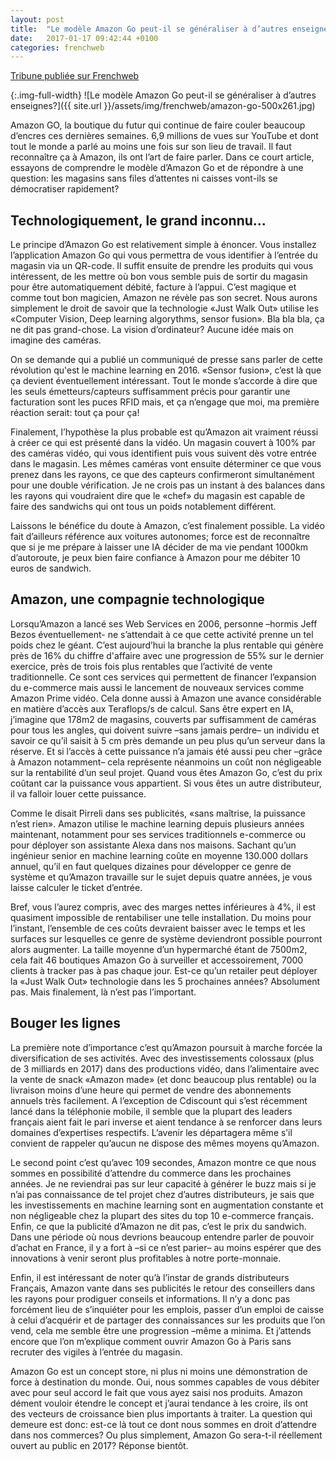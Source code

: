 ```yaml
---
layout: post
title:  "Le modèle Amazon Go peut-il se généraliser à d’autres enseignes?"
date:   2017-01-17 09:42:44 +0100
categories: frenchweb
---
```


[Tribune publiée sur Frenchweb](http://www.frenchweb.fr/le-modele-amazon-go-peut-il-se-generaliser-a-dautres-enseignes-2/274617)  

{:.img-full-width}
![Le modèle Amazon Go peut-il se généraliser à d’autres enseignes?]({{ site.url }}/assets/img/frenchweb/amazon-go-500x261.jpg)

Amazon GO, la boutique du futur qui continue de faire couler beaucoup d’encres ces dernières semaines. 6,9 millions de vues sur YouTube et dont tout le monde a parlé au moins une fois sur son lieu de travail. Il faut reconnaître ça à Amazon, ils ont l’art de faire parler. Dans ce court article, essayons de comprendre le modèle d’Amazon Go et de répondre à une question: les magasins sans files d’attentes ni caisses vont-ils se démocratiser rapidement?

## Technologiquement, le grand inconnu…
Le principe d’Amazon Go est relativement simple à énoncer. Vous installez l’application Amazon Go qui vous permettra de vous identifier à l’entrée du magasin via un QR-code. Il suffit ensuite de prendre les produits qui vous intéressent, de les mettre où bon vous semble puis de sortir du magasin pour être automatiquement débité, facture à l’appui. C’est magique et comme tout bon magicien, Amazon ne révèle pas son secret. Nous aurons simplement le droit de savoir que la technologie «Just Walk Out» utilise les «Computer Vision, Deep learning algorythms, sensor fusion». Bla bla bla, ça ne dit pas grand-chose. La vision d’ordinateur? Aucune idée mais on imagine des caméras.

On se demande qui a publié un communiqué de presse sans parler de cette révolution qu'est le machine learning en 2016. «Sensor fusion», c’est là que ça devient éventuellement intéressant. Tout le monde s’accorde à dire que les seuls émetteurs/capteurs suffisamment précis pour garantir une facturation sont les puces RFID mais, et ça n’engage que moi, ma première réaction serait: tout ça pour ça!

Finalement, l’hypothèse la plus probable est qu’Amazon ait vraiment réussi à créer ce qui est présenté dans la vidéo. Un magasin couvert à 100% par des caméras vidéo, qui vous identifient puis vous suivent dès votre entrée dans le magasin. Les mêmes caméras vont ensuite déterminer ce que vous prenez dans les rayons, ce que des capteurs confirmeront simultanément pour une double vérification. Je ne crois pas un instant à des balances dans les rayons qui voudraient dire que le «chef» du magasin est capable de faire des sandwichs qui ont tous un poids notablement différent.

Laissons le bénéfice du doute à Amazon, c’est finalement possible. La vidéo fait d’ailleurs référence aux voitures autonomes; force est de reconnaître que si je me prépare à laisser une IA décider de ma vie pendant 1000km d’autoroute, je peux bien faire confiance à Amazon pour me débiter 10 euros de sandwich.

## Amazon, une compagnie technologique
Lorsqu’Amazon a lancé ses Web Services en 2006, personne –hormis Jeff Bezos éventuellement-  ne s’attendait à ce que cette activité prenne un tel poids chez le géant. C’est aujourd’hui la branche la plus rentable qui génère près de 16% du chiffre d'affaire avec une progression de 55% sur le dernier exercice, près de trois fois plus rentables que l’activité de vente traditionnelle. Ce sont ces services qui permettent de financer l’expansion du e-commerce mais aussi le lancement de nouveaux services comme Amazon Prime vidéo. Cela donne aussi à Amazon une avance considérable en matière d’accès aux Teraflops/s de calcul. Sans être expert en IA, j’imagine que 178m2 de magasins, couverts par suffisamment de caméras pour tous les angles, qui doivent suivre –sans jamais perdre– un individu et savoir ce qu’il saisit à 5 cm près demande un peu plus qu’un serveur dans la réserve. Et si l’accès à cette puissance n’a jamais été aussi peu cher –grâce à Amazon notamment– cela représente néanmoins un coût non négligeable sur la rentabilité d’un seul projet. Quand vous êtes Amazon Go, c’est du prix coûtant car la puissance vous appartient. Si vous êtes un autre distributeur, il va falloir louer cette puissance.

Comme le disait Pirreli dans ses publicités, «sans maîtrise, la puissance n’est rien». Amazon utilise le machine learning depuis plusieurs années maintenant, notamment pour ses services traditionnels e-commerce ou pour déployer son assistante Alexa dans nos maisons. Sachant qu’un ingénieur senior en machine learning coûte en moyenne 130.000 dollars annuel, qu’il en faut quelques dizaines pour développer ce genre de système et qu’Amazon travaille sur le sujet depuis quatre années, je vous laisse calculer le ticket d’entrée.

Bref, vous l’aurez compris, avec des marges nettes inférieures à 4%, il est quasiment impossible de rentabiliser une telle installation. Du moins pour l’instant, l’ensemble de ces coûts devraient baisser avec le temps et les surfaces sur lesquelles ce genre de système deviendront possible pourront alors augmenter. La taille moyenne d’un hypermarché étant de 7500m2, cela fait 46 boutiques Amazon Go à surveiller et accessoirement, 7000 clients à tracker pas à pas chaque jour. Est-ce qu’un retailer peut déployer la «Just Walk Out» technologie dans les 5 prochaines années? Absolument pas. Mais finalement, là n’est pas l’important.

## Bouger les lignes
La première note d’importance c’est qu’Amazon poursuit à marche forcée la diversification de ses activités. Avec des investissements colossaux (plus de 3 milliards en 2017) dans des productions vidéo, dans l’alimentaire avec la vente de snack «Amazon made» (et donc beaucoup plus rentable) ou la livraison moins d’une heure qui permet de vendre des abonnements annuels très facilement. A l’exception de Cdiscount qui s’est récemment lancé dans la téléphonie mobile, il semble que la plupart des leaders français aient fait le pari inverse et aient tendance à se renforcer dans leurs domaines d’expertises respectifs. L’avenir les départagera même s’il convient de rappeler qu’aucun ne dispose des mêmes moyens qu’Amazon.

Le second point c’est qu’avec 109 secondes, Amazon montre ce que nous sommes en possibilité d’attendre du commerce dans les prochaines années. Je ne reviendrai pas sur leur capacité à générer le buzz mais si je n’ai pas connaissance de tel projet chez d’autres distributeurs, je sais que les investissements en machine learning sont en augmentation constante et non négligeable chez la plupart des sites du top 10 e-commerce français. Enfin, ce que la publicité d’Amazon ne dit pas, c’est le prix du sandwich. Dans une période où nous devrions beaucoup entendre parler de pouvoir d’achat en France, il y a fort à –si ce n’est parier– au moins espérer que des innovations à venir seront plus profitables à notre porte-monnaie.

Enfin, il est intéressant de noter qu’à l’instar de grands distributeurs Français, Amazon vante dans ses publicités le retour des conseillers dans les rayons pour prodiguer conseils et informations. Il n’y a donc pas forcément lieu de s’inquiéter pour les emplois, passer d’un emploi de caisse à celui d’acquérir et de partager des connaissances sur les produits que l’on vend, cela me semble être une progression –même a minima. Et j’attends encore que l’on m’explique comment ouvrir Amazon Go à Paris sans recruter des vigiles à l’entrée du magasin.

Amazon Go est un concept store, ni plus ni moins une démonstration de force à destination du monde. Oui, nous sommes capables de vous débiter avec pour seul accord le fait que vous ayez saisi nos produits. Amazon dément vouloir étendre le concept et j’aurai tendance à les croire, ils ont des vecteurs de croissance bien plus importants à traiter. La question qui demeure est donc: est-ce là tout ce dont nous sommes en droit d’attendre dans nos commerces? Ou plus simplement, Amazon Go sera-t-il réellement ouvert au public en 2017? Réponse bientôt.